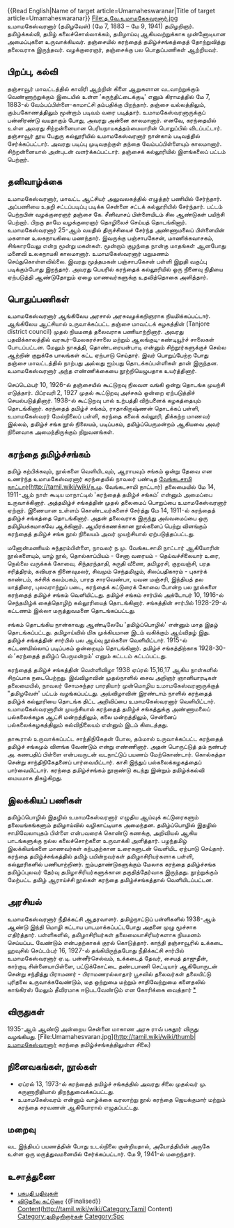 {{Read English|Name of target article=Umamaheswaranar|Title of target article=Umamaheswaranar}}
[File:த.வே.உமாமகேசுவரனார்.jpg](http://tamil.wiki/wiki/thumb|உமாமகேஸ்வரனார்)
உமாமகேஸ்வரனார் (தமிழவேள்) (மே 7, 1883 – மே 9, 1941) தமிழறிஞர். தமிழ்க்கல்வி, தமிழ் கலைச்சொல்லாக்கம், தமிழாய்வு ஆகியவற்றுக்காக முன்னோடியான அமைப்புகளை உருவாக்கியவர். தஞ்சையில் கரந்தைத் தமிழ்ச்சங்கத்தைத் தோற்றுவித்து தலைவராக இருந்தவர். வழக்குரைஞர், தஞ்சைக்கு பல பொதுப்பணிகள் ஆற்றியவர்.
## பிறப்பு, கல்வி
தஞ்சாவூர் மாவட்டத்தில் காவிரி ஆற்றின் கிளை ஆறுகளான வடவாற்றுக்கும் வெண்ணாற்றுக்கும் இடையில் உள்ள ’கருந்திட்டைக்குடி' எனும் கிராமத்தில் மே 7, 1883-ல் வேம்பப்பிள்ளை-காமாட்சி தம்பதிக்கு பிறந்தார். தஞ்சை வல்லத்திலும், கும்பகோணத்திலும் மூன்றாம் படிவம் வரை படித்தார். உமாமகேஸ்வரனாருக்குப் பன்னிரண்டு வயதாகும் போது, அவரது அன்னை காலமானார். எனவே, கரந்தையில் உள்ள அவரது சிற்றன்னையான பெரியநாயகத்தம்மையாரின் பொறுப்பில் விடப்பட்டார். தஞ்சாவூர் தூய பேதுரு கல்லூரியில் உமாமகேஸ்வரனார் நான்காம் படிவத்தில் சேர்க்கப்பட்டார். அவரது படிப்பு முடிவதற்குள் தந்தை வேம்பப்பிள்ளையும் காலமானார். சிற்றன்னையால் அன்புடன் வளர்க்கப்பட்டார். தஞ்சைக் கல்லூரியில் இளங்கலைப் பட்டம் பெற்றார்.
## தனிவாழ்க்கை
உமாமகேஸ்வரனார், மாவட்ட ஆட்சியர் அலுவலகத்தில் எழுத்தர் பணியில் சேர்ந்தார். அப்பணியை உதறி சட்டப்படிப்பு படிக்க சென்னை சட்டக் கல்லூரியில் சேர்ந்தார். பட்டம் பெற்றபின் வழக்குரைஞர் தஞ்சை கே. சீனிவாசப் பிள்ளையிடம் சில ஆண்டுகள் பயிற்சி பெற்றார். பிறகு தாமே வழக்குரைஞர் தொழிலைச் செய்யத் தொடங்கினார். உமாமகேஸ்வரனார் 25-ஆம் வயதில் திருச்சியைச் சேர்ந்த அண்ணாமலைப் பிள்ளையின் மகளான உலகநாயகியை மணந்தார். இவருக்கு பஞ்சாபகேசன், மாணிக்கவாசகம், சிங்காரவேலு என்ற மூன்று மகன்கள். மூன்றாம் குழந்தை நான்கு மாதங்கள் ஆனபோது மனைவி உலகநாயகி காலமானார். உமாமகேஸ்வரனார் மறுமணம் செய்துகொள்ளவில்லை. இவரது மூத்தமகன் பஞ்சாபகேசன் பள்ளி இறுதி வகுப்பு படிக்கும்போது இறந்தார். அவரது பெயரில் கரந்தைக் கல்லூரியில் ஒரு நினைவு நிதியை ஏற்படுத்தி ஆண்டுதோறும் ஏழை மாணவர்களுக்கு உதவித்தொகை அளித்தார்.
## பொதுப்பணிகள்
உமாமகேஸ்வரனார் ஆங்கிலேய அரசால் அரசுவழக்கறிஞராக நியமிக்கப்பட்டார். ஆங்கிலேய ஆட்சியால் உருவாக்கப்பட்ட தஞ்சை மாவட்டக் கழகத்தின் (Tanjore district council) முதல் நியமனத் தலைவராக பணியாற்றினார். அவரது பதவிக்காலத்தில் வரகூர்-மேலகரச்சாலை மற்றும் ஆலங்குடி-கண்டியூர்ச் சாலைகள் போடப்பட்டன. மேலும் நாகத்தி, தொண்டரையன்பாடி என்னும் சிற்றூர்களுக்குச் செல்ல ஆற்றின் குறுக்கே பாலங்கள் கட்ட ஏற்பாடு செய்தார். இவர் பொறுப்பேற்ற போது தஞ்சை மாவட்டத்தில் நாற்பது அல்லது ஐம்பது தொடக்கப்பள்ளிகள் தான் இருந்தன. உமாமகேஸ்வரனார் அந்த எண்ணிக்கையை நூற்றியெழுபதாக உயர்த்தினார். 

செப்டெம்பர் 10, 1926-ல் தஞ்சையில் கூட்டுறவு நிலவள வங்கி ஒன்று தொடங்க முயற்சி எடுத்தார். பிப்ரவரி 2, 1927 முதல் கூட்டுறவு அச்சகம் ஒன்றை ஏற்படுத்திச் செயல்படுத்தினார். 1938-ல் கூட்டுறவு பால் உற்பத்தி விற்பனைக் கழகத்தையும் தொடங்கினார். கரந்தைத் தமிழ்ச் சங்கம், ராதாகிருஷ்ணன் தொடக்கப் பள்ளி, உமாமகேஸ்வரர் மேல்நிலைப் பள்ளி, கரந்தை கலைக் கல்லூரி, திக்கற்ற மாணவர் இல்லம், தமிழ்ச் சங்க நூல் நிலையம், படிப்பகம், தமிழ்ப்பெருமன்றம் ஆகியவை அவர் நினைவாக அமைந்திருக்கும் நிறுவனங்கள்.
## கரந்தை தமிழ்ச்சங்கம்
தமிழ் கற்பிக்கவும், நூல்களை வெளியிடவும், ஆராயவும் சங்கம் ஒன்று தேவை என உணர்ந்த உமாமகேஸ்வரனார் கரந்தையில் நாவலர் பண்டித [வேங்கடசாமி நாட்டார்](ந.மு.)(http://tamil.wiki/wiki/ந.மு. வேங்கடசாமி நாட்டார்) தலைமையில் மே 14, 1911-ஆம் நாள் கூடிய மாநாட்டில் 'கரந்தைத் தமிழ்ச் சங்கம்’ என்னும் அமைப்பை உருவாக்கினார். அத்தமிழ்ச் சங்கத்தின் முதல் தலைமைப் பொறுப்பை உமாமகேஸ்வரனார் ஏற்றார். இணையான உள்ளம் கொண்டவர்களைச் சேர்த்து மே 14, 1911-ல் கரந்தைத் தமிழ்ச் சங்கத்தை தொடங்கினார். அதன் தலைவராக இருந்து அவ்வமைப்பை ஒரு தமிழியக்கமாகவே ஆக்கினார். ஆயிரக்கணக்கான நூல்களைப் பெற்று விளங்கும் கரந்தைத் தமிழ்ச் சங்க நூல் நிலையம் அவர் முயற்சியால் ஏற்படுத்தப்பட்டது.

மனோன்மணியம் சுந்தரம்பிள்ளை, நாவலர் ந.மு. வேங்கடசாமி நாட்டார் ஆகியோரின் நூல்களையும், யாழ் நூல், தொல்காப்பியம் - சேனா வரையம் - தெய்வச்சிலையார் உரை, நெல்லை வருக்கக் கோவை, சிந்தரந்தாதி, சுருதி வீணை, தமிழரசி, குறவஞ்சி, பரத சரித்திரம், கவியரசு நினைவுமலர், சிவமும் செந்தமிழும், சிலப்பதிகாரம் - புகார்க் காண்டம், கச்சிக் கலம்பகம், பாரத சாரவெண்பா, யவன மஞ்சரி, இந்தியத் தல யாத்திரை, புலவராற்றுப் படை, கரந்தைக் கட்டுரைக் கோவை போன்ற பல நூல்களை கரந்தைத் தமிழ்ச் சங்கம் வெளியிட்டது. தமிழ்ச் சங்கம் சார்பில் அக்டோபர் 10, 1916-ல் செந்தமிழ்க் கைத்தொழிற் கல்லூரியைத் தொடங்கினார். சங்கத்தின் சார்பில் 1928-29-ல் கட்டணம் இல்லா மருத்துவமனை தொடங்கப்பட்டது.

சங்கம் தொடங்கிய நான்காவது ஆண்டிலேயே 'தமிழ்ப்பொழில்' என்னும் மாத இதழ் தொடங்கப்பட்டது. தமிழாய்வில் மிக முக்கியமான இடம் வகிக்கும் ஆய்விதழ் இது. தமிழ்ச் சங்கத்தின் சார்பில் பல ஆய்வு நூல்களை வெளியிட்டார். 1915-ல் கட்டணமில்லாப் படிப்பகம் ஒன்றையும் தொடங்கினார். தமிழ்ச் சங்கத்திற்காக 1928-30-ல் ’கரந்தைத் தமிழ்ப் பெருமன்றம்' எனும் கட்டடம் கட்டப்பட்டது.

கரந்தைத் தமிழ்ச் சங்கத்தின் வெள்ளிவிழா 1938 ஏப்ரல் 15,16,17 ஆகிய நாள்களில் சிறப்பாக நடைபெற்றது. இவ்விழாவின் முதல்நாளில் சைவ அறிஞர் ஞானியாரடிகள் தலைமையில், நாவலர் சோமசுந்தர பாரதியார் முன்மொழிய உமாமகேஸ்வரனாருக்குத் "தமிழவேள்' பட்டம் வழங்கப்பட்டது. அவ்விழாவின் இரண்டாம் நாளில் கரந்தைத் தமிழ்க் கல்லூரியை தொடங்க திட்ட அறிவிப்பை உமாமகேஸ்வரனார் வெளியிட்டார். உமாமகேஸ்வரனாரின் முயற்சியால் கரந்தைத் தமிழ்ச் சங்கத்துக்கு அண்ணாமலைப் பல்கலைக்கழக ஆட்சி மன்றத்திலும், கலை மன்றத்திலும், சென்னைப் பல்கலைக்கழகத்திலும் கல்விநிலையம் என்னும் இடம் கிடைத்தது.

தாகூரால் உருவாக்கப்பட்ட சாந்திநிகேதன் போல, தம்மால் உருவாக்கப்பட்ட கரந்தைத் தமிழ்ச் சங்கமும் விளங்க வேண்டும் என்று எண்ணினார். அதன் பொருட்டுத் தம் நண்பர் அ. கணபதிப் பிள்ளை என்பவருடன் வடநாட்டுப் பயணம் மேற்கொண்டார். கொல்கத்தா சென்று சாந்திநிகேதனைப் பார்வையிட்டார். காசி இந்துப் பல்கலைக்கழகத்தைப் பார்வையிட்டார். கரந்தை தமிழ்ச்சங்கம் நூறாண்டு கடந்து இன்றும் தமிழ்க்கல்வி மையமாக திகழ்கிறது.
## இலக்கியப் பணிகள்
தமிழ்ப்பொழில் இதழில் உமாமகேஸ்வரனார் எழுதிய ஆய்வுக் கட்டுரைகளும் தலையங்கங்களும் தமிழாய்வில் வழிகாட்டியாக அமைந்தன. தமிழ்ப்பொழில் இதழில் சாமிவேலாயுதம் பிள்ளை என்பவரைக் கொண்டு கணக்கு, அறிவியல் ஆகிய பாடங்களுக்கு நல்ல கலைச்சொற்களை உருவாக்கி அளித்தார். பழந்தமிழ் இலக்கியங்களை மாணவர்கள் கற்பதற்கான உரைகளுடன் வெளியிட ஏற்பாடு செய்தார். கரந்தை தமிழ்ச்சங்கத்தில் தமிழ் பயின்றவர்கள் தமிழாசிரியர்களாக பள்ளி, கல்லூரிகளில் பணியாற்றினர். ஐம்பதாண்டுகளுக்கும் மேலாக கரந்தை தமிழ்ச்சங்க தமிழ்ப்புலவர் தேர்வு தமிழாசிரியர்களுக்கான தகுதித்தேர்வாக இருந்தது. நூற்றுக்கும் மேற்பட்ட தமிழ் ஆராய்ச்சி நூல்கள் கரந்தை தமிழ்ச்சங்கத்தால் வெளியிடப்பட்டன.
## அரசியல்
உமாமகேஸ்வரனார் நீதிக்கட்சி ஆதரவாளர். தமிழ்நாட்டுப் பள்ளிகளில் 1938-ஆம் ஆண்டு இந்தி மொழி கட்டாய பாடமாக்கப்பட்டபோது அதனை முழு மூச்சாக எதிர்த்தார். பள்ளிகளில், தமிழாசிரியர்கள் தலைமையாசிரியர்களாக நியமனம் செய்யப்பட வேண்டும் என்பதற்காகக் குரல் கொடுத்தார். காந்தி தஞ்சாவூரில் உக்கடை ஹவுசில் செப்டம்பர் 16, 1927-ல் தங்கியிருந்தபோது நீதிக்கட்சி சார்பில் உமாமகேஸ்வரனார் ஏ.டி. பன்னீர்செல்வம், உக்கடைத் தேவர், சையத் தாஜுதீன், கார்குடி சின்னையாபிள்ளை, பட்டுக்கோட்டை தண்டபாணி செட்டியார் ஆகியோருடன் சென்று சந்தித்து பிராமணர் - பிராமணரல்லாதார் பூசலில் தலைவர்கள் தலையிட்டு புரிதலை உருவாக்கவேண்டும், மத ஒற்றுமை மற்றும் சாதிவேற்றுமை களைதலில் காங்கிரஸ் மேலும் தீவிரமாக ஈடுபடவேண்டும் என கோரிக்கை வைத்தார் [*](https://viduthalai.in/page1/8858.html)
## விருதுகள்
1935-ஆம் ஆண்டு அன்றைய சென்னை மாகாண அரசு ராவ் பகதூர் விருது வழங்கியது.
[File:Umamahesvaran.jpg](http://tamil.wiki/wiki/thumb|உமாமகேஸ்வரனார் கரந்தை தமிழ்ச்சங்கத்திலுள்ள சிலை)
## நினைவகங்கள், நூல்கள்
* ஏப்ரல் 13, 1973-ல் கரந்தைத் தமிழ்ச் சங்கத்தில் அவரது சிலை முதல்வர் மு. கருணாநிதியால் திறந்துவைக்கப்பட்டது.
* உமாமகேஸ்வரம் என்னும் வாழ்க்கை வரலாற்று நூல் கரந்தை ஜெயக்குமார் மற்றும் கரந்தை சரவணன் ஆகியோரால் எழுதப்பட்டது.
## மறைவு
வட இந்தியப் பயணத்தின் போது உடல்நிலை குன்றியதால், அயோத்தியின் அருகே உள்ள ஒரு மருத்துவமனையில் சேர்க்கப்பட்டார். மே 9, 1941-ல் மறைந்தார்.
## உசாத்துணை
* [பசுபதி பதிவுகள்](https://s-pasupathy.blogspot.com/search/label/%E0%AE%89%E0%AE%AE%E0%AE%BE%E0%AE%AE%E0%AE%95%E0%AF%87%E0%AE%9A%E0%AF%81%E0%AE%B5%E0%AE%B0%E0%AE%A9%E0%AE%BE%E0%AE%B0%E0%AF%8D)
* [விடுதலை கட்டுரை](https://web.archive.org/web/20130210182127/http://www.viduthalai.in/page1/8858.html)
{{Finalised}}
[Content](Category:Tamil)(http://tamil.wiki/wiki/Category:Tamil Content)
[Category:தமிழறிஞர்கள்](http://tamil.wiki/wiki/Category:தமிழறிஞர்கள்)
[Category:Spc](http://tamil.wiki/wiki/Category:Spc)